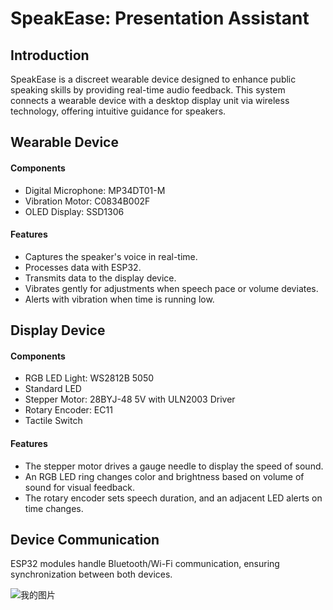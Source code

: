 # SpeakEase: Presentation Assistant

## Introduction
SpeakEase is a discreet wearable device designed to enhance public speaking skills by providing real-time audio feedback. This system connects a wearable device with a desktop display unit via wireless technology, offering intuitive guidance for speakers.

## Wearable Device
#### Components
- Digital Microphone: MP34DT01-M
- Vibration Motor: C0834B002F
- OLED Display: SSD1306

#### Features
- Captures the speaker's voice in real-time.
- Processes data with ESP32.
- Transmits data to the display device.
- Vibrates gently for adjustments when speech pace or volume deviates.
- Alerts with vibration when time is running low.

## Display Device
#### Components
- RGB LED Light: WS2812B 5050
- Standard LED
- Stepper Motor: 28BYJ-48 5V with ULN2003 Driver
- Rotary Encoder: EC11
- Tactile Switch

#### Features
- The stepper motor drives a gauge needle to display the speed of sound.
- An RGB LED ring changes color and brightness based on volume of sound for visual feedback.
- The rotary encoder sets speech duration, and an adjacent LED alerts on time changes.

## Device Communication
ESP32 modules handle Bluetooth/Wi-Fi communication, ensuring synchronization between both devices.

![我的图片](slide1.png)

